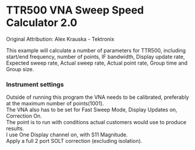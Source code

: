 # TTR500 VNA Sweep Speed Calculator 2.0
Original Attribution: Alex Krauska - Tektronix  

This example will calculate a number of parameters for TTR500, including start/end frequency, number of points, IF bandwidth, Display update rate, Expected sweep rate, Actual sweep rate, Actual point rate, Group time and Group size.  

### Instrument settings
Outside of running this program the VNA needs to be calibrated, preferably at the maximum number of points(1001).  
The VNA also has to be set for Fast Sweep Mode, Display Updates on, Correction On.  
The point is to run with conditions actual customers would use to produce results.  
I use One Display channel on, with S11 Magnitude.  
Apply a full 2 port SOLT correction (excluding isolation).  

